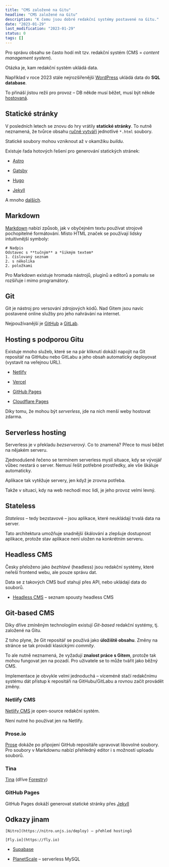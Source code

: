 ```yaml
---
title: "CMS založené na Gitu"
headline: "CMS založené na Gitu"
description: "K čemu jsou dobré redakční systémy postavené na Gitu."
date: "2023-01-29"
last_modification: "2023-01-29"
status: 0
tags: []
---
```


Pro správu obsahu se často hodí mít tzv. redakční systém (CMS = *content management system*).

Otázka je, kam redakční systém ukládá data.

Například v roce 2023 stále nejrozšířenější [WordPress](/wordpress) ukládá data do **SQL database**.

To přináší jistou režii pro provoz – DB někde musí běžet, musí být někde [hostovaná](/hosting).

## Statické stránky

V posledních letech se znovu do hry vrátily **statické stránky**. To nutně neznamená, že tvůrce obsahu [ručně vytváří](https://www.jakpsatweb.cz/jak-udelat.html#soubory) jednotlivé `*.html` soubory.

Statické soubory mohou vzniknout až v okamžiku *buildu*.

Existuje řada hotových řešení pro generování statických stránek:

  - [Astro](https://astro.build)

  - [Gatsby](https://www.gatsbyjs.com)

  - [Hugo](https://gohugo.io)

  - [Jekyll](https://jekyllrb.com)

A mnoho [dalších](https://jamstack.org/generators/).

## Markdown

[Markdown](/markdown) nabízí způsob, jak v obyčejném textu používat strojově pochopitelné formátování. Místo HTML značek se používají lidsky intuitivnější symboly:

```
# Nadpis
Odstavec s **tučným** a *šikmým textem*
1. číslovaný seznam
2. s několika
2. položkami
```

Pro Markdown existuje hromada nástrojů, pluginů a editorů a pomalu se rozšiřuje i mimo programátory.

## Git

Git je nástroj pro versování zdrojových kódů. Nad Gitem jsou navíc postavené online služby pro jeho nahrávání na internet.

Nejpoužívanější je [GitHub](https://github.com) a [GitLab](https://about.gitlab.com).

## Hosting s podporou Gitu

Existuje mnoho služeb, které se na pár kliknutí dokáží napojit na Git repositář na GitHubu nebo GitLabu a jeho obsah automaticky deployovat (vystavit na veřejnou URL).

  - [Netlify](https://www.netlify.com)

  - [Vercel](https://vercel.com/)

  - [GitHub Pages](https://pages.github.com)

  - [Cloudflare Pages](https://pages.cloudflare.com)

Díky tomu, že mohou být *serverless*, jde na nich menší weby hostovat zdarma.

## Serverless hosting

Serverless je v překladu *bezserverový*. Co to znamená? Přece to musí běžet na nějakém serveru.

Zjednodušeně řečeno se termínem serverless myslí situace, kdy se vývojář vůbec nestará o server. Nemusí řešit potřebné prostředky, ale vše škáluje automaticky.

Aplikace tak vytěžuje servery, jen když je zrovna potřeba.

Takže v situaci, kdy na web nechodí moc lidí, je jeho provoz velmi levný.

## Stateless

*Stateless* – tedy bezstavové – jsou aplikace, které neukládají trvalá data na server.

Tato architektura umožňuje snadnější škálování a zlepšuje dostupnost aplikace, protože stav aplikace není uložen na konkrétním serveru.

## Headless CMS

Česky přeloženo jako *bezhlavé* (headless) jsou redakční systémy, které neřeší frontend webu, ale pouze správu dat.

Data se z takových CMS buď stahují přes API, nebo ukládají data do souborů.

- [Headless CMS](https://jamstack.org/headless-cms/) – seznam spousty headless CMS

## Git-based CMS

Díky dříve zmíněným technologiím existují *Git-based* redakční systémy, tj. založené na Gitu.

Z toho plyne, že Git repositář se používá jako **úložiště obsahu**. Změny na stránce se tak provádí klasickými *commity*.

To ale nutně neznamená, že vyžadují **znalost práce s Gitem**, protože tak mohou fungovat jen na pozadí. Pro uživatele se to může tvářit jako běžný CMS.

Implementace je obvykle velmi jednoduchá – víceméně stačí redakčnímu systému dát přístup k repositáři na GitHubu/GitLabu a rovnou začít provádět změny.

### Netlify CMS

[Netlify CMS](https://www.netlifycms.org) je open-source redakční systém.

Není nutné ho používat jen na Netlify.

### Prose.io

[Prose](https://prose.io) dokáže po připojení GitHub repositáře upravovat libovolné soubory. Pro soubory v Markdownu nabízí přehledný editor i s možností uploadu souborů.

### Tina

[Tina](https://tina.io) (dříve [Forestry](https://forestry.io))

### GitHub Pages

GitHub Pages dokáží generovat statické stránky přes [Jekyll](https://docs.github.com/en/pages/setting-up-a-github-pages-site-with-jekyll)

## Odkazy jinam

    [Nitro](https://nitro.unjs.io/deploy) – přehled hostingů

    [Fly.io](https://fly.io)
  
  - [Supabase](https://supabase.com)

  - [PlanetScale](https://planetscale.com) – serverless MySQL